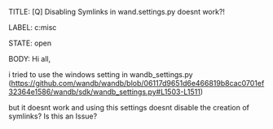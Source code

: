 TITLE:
[Q] Disabling Symlinks in wand.settings.py doesnt work?!

LABEL:
c:misc

STATE:
open

BODY:
Hi all,

i tried to use the windows setting in wandb_settings.py 
(https://github.com/wandb/wandb/blob/06117d9651d6e466819b8cac0701ef32364e1586/wandb/sdk/wandb_settings.py#L1503-L1511)

but it doesnt work and using this settings doesnt disable the creation of symlinks? Is this an Issue?

